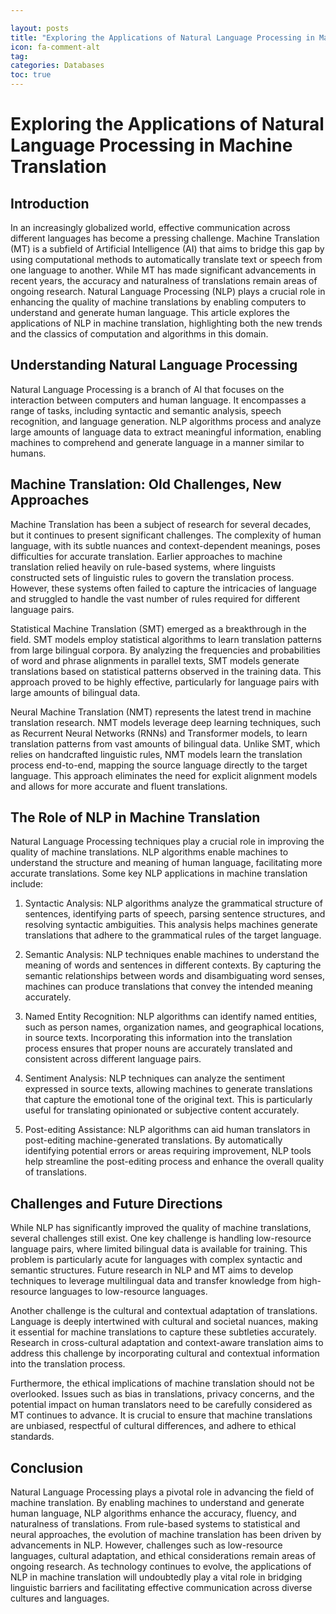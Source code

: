```yaml
---

layout: posts
title: "Exploring the Applications of Natural Language Processing in Machine Translation"
icon: fa-comment-alt
tag:      
categories: Databases
toc: true
---
```




# Exploring the Applications of Natural Language Processing in Machine Translation

## Introduction

In an increasingly globalized world, effective communication across different languages has become a pressing challenge. Machine Translation (MT) is a subfield of Artificial Intelligence (AI) that aims to bridge this gap by using computational methods to automatically translate text or speech from one language to another. While MT has made significant advancements in recent years, the accuracy and naturalness of translations remain areas of ongoing research. Natural Language Processing (NLP) plays a crucial role in enhancing the quality of machine translations by enabling computers to understand and generate human language. This article explores the applications of NLP in machine translation, highlighting both the new trends and the classics of computation and algorithms in this domain.

## Understanding Natural Language Processing

Natural Language Processing is a branch of AI that focuses on the interaction between computers and human language. It encompasses a range of tasks, including syntactic and semantic analysis, speech recognition, and language generation. NLP algorithms process and analyze large amounts of language data to extract meaningful information, enabling machines to comprehend and generate language in a manner similar to humans.

## Machine Translation: Old Challenges, New Approaches

Machine Translation has been a subject of research for several decades, but it continues to present significant challenges. The complexity of human language, with its subtle nuances and context-dependent meanings, poses difficulties for accurate translation. Earlier approaches to machine translation relied heavily on rule-based systems, where linguists constructed sets of linguistic rules to govern the translation process. However, these systems often failed to capture the intricacies of language and struggled to handle the vast number of rules required for different language pairs.

Statistical Machine Translation (SMT) emerged as a breakthrough in the field. SMT models employ statistical algorithms to learn translation patterns from large bilingual corpora. By analyzing the frequencies and probabilities of word and phrase alignments in parallel texts, SMT models generate translations based on statistical patterns observed in the training data. This approach proved to be highly effective, particularly for language pairs with large amounts of bilingual data.

Neural Machine Translation (NMT) represents the latest trend in machine translation research. NMT models leverage deep learning techniques, such as Recurrent Neural Networks (RNNs) and Transformer models, to learn translation patterns from vast amounts of bilingual data. Unlike SMT, which relies on handcrafted linguistic rules, NMT models learn the translation process end-to-end, mapping the source language directly to the target language. This approach eliminates the need for explicit alignment models and allows for more accurate and fluent translations.

## The Role of NLP in Machine Translation

Natural Language Processing techniques play a crucial role in improving the quality of machine translations. NLP algorithms enable machines to understand the structure and meaning of human language, facilitating more accurate translations. Some key NLP applications in machine translation include:

1. Syntactic Analysis: NLP algorithms analyze the grammatical structure of sentences, identifying parts of speech, parsing sentence structures, and resolving syntactic ambiguities. This analysis helps machines generate translations that adhere to the grammatical rules of the target language.

2. Semantic Analysis: NLP techniques enable machines to understand the meaning of words and sentences in different contexts. By capturing the semantic relationships between words and disambiguating word senses, machines can produce translations that convey the intended meaning accurately.

3. Named Entity Recognition: NLP algorithms can identify named entities, such as person names, organization names, and geographical locations, in source texts. Incorporating this information into the translation process ensures that proper nouns are accurately translated and consistent across different language pairs.

4. Sentiment Analysis: NLP techniques can analyze the sentiment expressed in source texts, allowing machines to generate translations that capture the emotional tone of the original text. This is particularly useful for translating opinionated or subjective content accurately.

5. Post-editing Assistance: NLP algorithms can aid human translators in post-editing machine-generated translations. By automatically identifying potential errors or areas requiring improvement, NLP tools help streamline the post-editing process and enhance the overall quality of translations.

## Challenges and Future Directions

While NLP has significantly improved the quality of machine translations, several challenges still exist. One key challenge is handling low-resource language pairs, where limited bilingual data is available for training. This problem is particularly acute for languages with complex syntactic and semantic structures. Future research in NLP and MT aims to develop techniques to leverage multilingual data and transfer knowledge from high-resource languages to low-resource languages.

Another challenge is the cultural and contextual adaptation of translations. Language is deeply intertwined with cultural and societal nuances, making it essential for machine translations to capture these subtleties accurately. Research in cross-cultural adaptation and context-aware translation aims to address this challenge by incorporating cultural and contextual information into the translation process.

Furthermore, the ethical implications of machine translation should not be overlooked. Issues such as bias in translations, privacy concerns, and the potential impact on human translators need to be carefully considered as MT continues to advance. It is crucial to ensure that machine translations are unbiased, respectful of cultural differences, and adhere to ethical standards.

## Conclusion

Natural Language Processing plays a pivotal role in advancing the field of machine translation. By enabling machines to understand and generate human language, NLP algorithms enhance the accuracy, fluency, and naturalness of translations. From rule-based systems to statistical and neural approaches, the evolution of machine translation has been driven by advancements in NLP. However, challenges such as low-resource languages, cultural adaptation, and ethical considerations remain areas of ongoing research. As technology continues to evolve, the applications of NLP in machine translation will undoubtedly play a vital role in bridging linguistic barriers and facilitating effective communication across diverse cultures and languages.